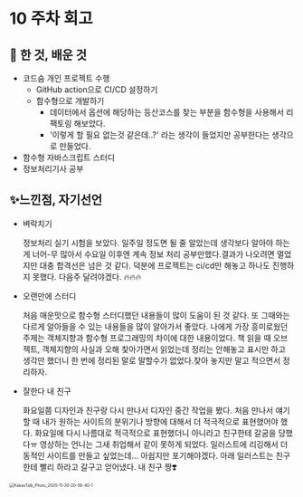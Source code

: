

# 10 주차 회고 

## 📕 한 것, 배운 것 

* 코드숨 개인 프로젝트 수행 
  * GitHub action으로 CI/CD 설정하기 
  * 함수형으로 개발하기 
    * 데이터에서 옵션에 해당하는 등산코스를 찾는 부분을 함수형을 사용해서 리팩토링 해보았다.
    * '이렇게 할 필요 없는것 같은데..?' 라는 생각이 들었지만 공부한다는 생각으로 만들었다. 
* 함수형 자바스크립트 스터디 
* 정보처리기사 공부 

## ✨느낀점, 자기선언 

* 벼락치기

  정보처리 실기 시험을 보았다. 일주일 정도면 될 줄 알았는데 생각보다 알아야 하는게 너어-무 많아서 수요일 이후엔 계속 정보 처리 공부만했다.결과가 나오려면 멀었지만 대충 합격선은 넘은 것 같다. 덕분에 프로젝트는 ci/cd만 해놓고 하나도 진행하지 못했다. 다음주 달려야겠다. 🔥🔥🔥

* 오랜만에 스터디 

  처음 매운맛으로 함수형 스터디했던 내용들이 많이 도움이 된 것 같다. 또 그때와는 다르게 알아들을 수 있는 내용들을 많이 알아가서 좋았다. 나에게 가장 흥미로웠던 주제는 객체지향과 함수형 프로그래밍의 차이에 대한 내용이었다. 책 읽을 때 오브젝트, 객체지향의 사실과 오해 찾아가면서 읽었는데 정리는 안해놓고 표시만 하고 생각만 했더니 한 번에 정리된 말로 말할수가 없었다.찾아 놓지만 말고 적으면서 정리하자. 

* 잘한다 내 친구 

  화요일쯤 디자인과 친구랑 다시 만나서 디자인 중간 작업을 봤다. 처음 만나서 얘기할 때 내가 원하는 사이트의 분위기나 방향에 대해서 더 적극적으로 표현했어야 했다. 화요일에 다시 나름대로 적극적으로 표현했더니 아니라고 친구한테 갈굼을 당했다ㅠ 영상하는 언니는 그새 취업해서 같이 못하게 되었다. 일러스트에 리깅해서 더 동적인 사이트를 만들고 싶었는데... 아쉽지만 포기해야겠다. 아래 일러스트는 친구한테 빨리 하라고 갈구고 얻어냈다. 내 친구 짱❣️ 

<img src="/Users/hyeonhyejin/Downloads/KakaoTalk_Photo_2020-11-30-20-56-40-1.png" alt="KakaoTalk_Photo_2020-11-30-20-56-40-1" style="zoom:50%;" />